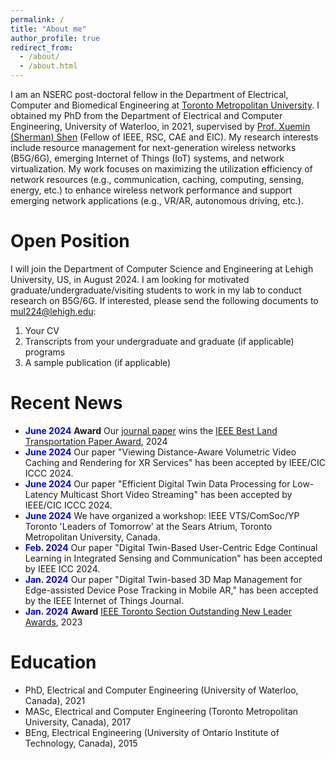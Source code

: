 ```yaml
---
permalink: /
title: "About me"
author_profile: true
redirect_from: 
  - /about/
  - /about.html
---
```

I am an NSERC post-doctoral fellow in the Department of Electrical, Computer and Biomedical Engineering at [Toronto Metropolitan University](https://www.torontomu.ca/). I obtained my PhD from the Department of Electrical and Computer Engineering, University of Waterloo, in 2021, supervised by [Prof. Xuemin (Sherman) Shen](https://uwaterloo.ca/electrical-computer-engineering/profile/sshen) (Fellow of IEEE, RSC, CAE and EIC). My research interests include resource management for next-generation wireless networks (B5G/6G), emerging Internet of Things (IoT) systems, and network virtualization. My work focuses on maximizing the utilization efficiency of network resources (e.g., communication, caching, computing, sensing, energy, etc.) to enhance wireless network performance and support emerging network applications (e.g., VR/AR, autonomous driving, etc.).

Open Position
======
I will join the Department of Computer Science and Engineering at Lehigh University, US, in August 2024. I am looking for motivated graduate/undergraduate/visiting students to work in my lab to conduct research on B5G/6G. If interested, please send the following documents to [mul224@lehigh.edu](mailto:mul224@lehigh.edu):
1. Your CV
2. Transcripts from your undergraduate and graduate (if applicable) programs
3. A sample publication (if applicable) 

Recent News
======
* <span style="color:blue"> **June 2024** </span> **Award** Our [journal paper](https://ieeexplore.ieee.org/document/8964328) wins the [IEEE Best Land Transportation Paper Award](https://vtsociety.org/paper-award/ieee-best-land-transportation-paper-award), 2024
* <span style="color:blue"> **June 2024** </span> Our paper "Viewing Distance-Aware Volumetric Video Caching and Rendering for XR Services" has been accepted by IEEE/CIC ICCC 2024.
* <span style="color:blue"> **June 2024** </span> Our paper "Efficient Digital Twin Data Processing for Low-Latency Multicast Short Video Streaming" has been accepted by IEEE/CIC ICCC 2024.
* <span style="color:blue"> **June 2024** </span> We have organized a workshop: IEEE VTS/ComSoc/YP Toronto 'Leaders of Tomorrow' at the Sears Atrium, Toronto Metropolitan University, Canada.
* <span style="color:blue"> **Feb. 2024** </span> Our paper "Digital Twin-Based User-Centric Edge Continual Learning in Integrated Sensing and Communication" has been accepted by IEEE ICC 2024.
* <span style="color:blue"> **Jan. 2024** </span> Our paper "Digital Twin-based 3D Map Management for Edge-assisted Device Pose Tracking in Mobile AR," has been accepted by the IEEE Internet of Things Journal.
* <span style="color:blue"> **Jan. 2024** </span> **Award** [IEEE Toronto Section Outstanding New Leader Awards](https://www.ieeetoronto.ca/awards-2/), 2023



Education
======
* PhD, Electrical and Computer Engineering (University of Waterloo, Canada), 2021
* MASc, Electrical and Computer Engineering (Toronto Metropolitan University, Canada), 2017
* BEng, Electrical Engineering (University of Ontario Institute of Technology, Canada), 2015

